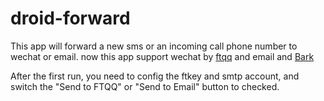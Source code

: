# droid-forward

This app will forward a new sms or an incoming call phone number to wechat or email. now this app support wechat by [ftqq](http://sc.ftqq.com/3.version "ftqq") and email and [Bark](https://day.app/2021/06/barkfaq/ "Bark")

After the first run, you need to config the ftkey and smtp account, and switch the "Send to FTQQ" or "Send to Email" button to checked.
